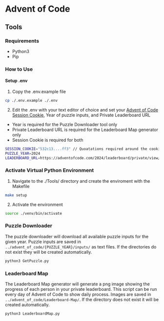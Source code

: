 # Advent of Code

## Tools

### Requirements

- Python3 
- Pip

### How to Use

#### Setup .env

1. Copy the .env.example file
```bash
cp ./.env.example ./.env
```
2. Edit the .env with your text editor of choice and set your [Advent of Code Session
Cookie](https://github.com/wimglenn/advent-of-code-wim/issues/1), Year of puzzle inputs, and Private Leaderboard URL
  - Year is required for the Puzzle Downloader tool only
  - Private Leaderboard URL is required for the Leaderboard Map generator only
  - Session Cookie is required for both
```bash
SESSION_COOKIE="532c13....ff3" // Quoatations required around the cookie
PUZZLE_YEAR=2024
LEADERBOARD_URL=https://adventofcode.com/2024/leaderboard/private/view/4499709
```
### Activate Virtual Python Environment

1. Navigate to the ./Tools/ directory and create the enviroment with the Makefile
```bash
make setup
```
2. Activate the environment
```bash
source ./venv/bin/activate
```

### Puzzle Downloader

The puzzle downloader will download all available puzzle inputs for the given year. Puzzle inputs are saved in
`../advent_of_code/{PUZZLE_YEAR}/inputs/` as text files. If the directories do not exist they will be created
automatically.

```bash
python3 GetPuzzle.py
```

### Leaderboard Map

The Leaderboard Map generator will generate a png image showing the progress of each person in your private
leaderboard. This script can be run every day of Advent of Code to show daily process. Images are saved in
`../advent_of_code/Leaderboard-Map/`. If the directory does not exist it will be created automatically.

```bash
python3 LeaderboardMap.py
```